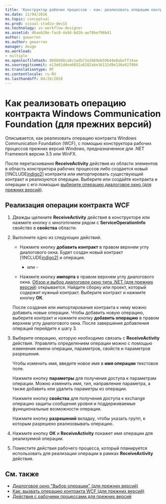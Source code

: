 ```yaml
---
title: 'Конструктор рабочих процессов - как: реализовать операцию контракта Windows Communication Foundation (для прежних версий)'
ms.date: 11/04/2016
ms.topic: conceptual
ms.prod: visual-studio-dev15
ms.technology: vs-workflow-designer
ms.assetid: d6aeb20e-fac8-4a9d-bd26-ae78bef96b41
author: gewarren
ms.author: gewarren
manager: douge
ms.workload:
- multiple
ms.openlocfilehash: 0b069d8ca8c1adb72e2869eb59644e8abeff14ae
ms.sourcegitcommit: e13e61ddea6032a8282abe16131d9e136a927984
ms.translationtype: MT
ms.contentlocale: ru-RU
ms.lasthandoff: 04/26/2018
---
```

# <a name="how-to-implement-a-windows-communication-foundation-contract-operation-legacy"></a>Как реализовать операцию контракта Windows Communication Foundation (для прежних версий)

Описывается, как реализовать операцию контракта Windows Communication Foundation (WCF), с помощью конструктора рабочих процессов прежних версий Windows, предназначенное для .NET Framework версии 3.5 или WinFX.

После перетаскивания **ReceiveActivity** действия из области элементов в область конструктора рабочих процессов либо создается новый [!INCLUDE[indigo2](../workflow-designer/includes/indigo2_md.md)] контракта или импортировать существующий контракт и реализуются операции. Выберите или создайте контракта и операции с его помощью [выберите операцию диалоговое окно (для прежних версий)](../workflow-designer/choose-operation-dialog-box-legacy.md).

## <a name="to-implement-a-wcf-contract-operation"></a>Реализация операции контракта WCF

1.  Дважды щелкните **ReceiveActivity** действия в конструкторе или нажмите кнопку с многоточием рядом с **ServiceOperationInfo** свойство в **свойства** области.

2.  Выполните одно из следующих действий.

    -   Нажмите кнопку **добавить контракт** в правом верхнем углу диалогового окна. Будет создан новый контракт [!INCLUDE[indigo2](../workflow-designer/includes/indigo2_md.md)] и операция.

         - или -

    -   Нажмите кнопку **импорта** в правом верхнем углу диалогового окна. [Обзор и выбор диалоговое окно типа .NET (для прежних версий)](../workflow-designer/browse-and-select-a-dotnet-type-dialog-box-legacy.md) открывается. Найдите сборку или проект, который содержит нужный контракт. Выберите контракт и нажмите кнопку **ОК**.

     После создания или импортирования контракта к нему можно добавить новые операции. Чтобы добавить новую операцию, выберите контракт и нажмите кнопку **добавить операцию** в правом верхнем углу диалогового окна. После завершения добавления операций перейдите к шагу 3.

3.  Выберите операцию, которую необходимо связать с **ReceiveActivity** действия. Управлять определением операции можно с помощью изменения имени операции, параметров, свойств и параметров разрешения.

     Чтобы изменить имя, введите новое имя в **имя операции** текстовое поле.

     Нажмите кнопку **параметры** для получения доступа к параметрам операции. Можно изменить имя, тип, направление параметра, а также добавить или удалить параметры из операции.

     Нажмите кнопку **свойства** для получения доступа к exchange операцию защиты сообщения уровня и поддерживаемые функциональные возможности операции.

     Нажмите кнопку **разрешений** вкладку, чтобы указать групп, к которым разрешено реализовывать операцию.

4.  Нажмите кнопку **ОК** и **ReceiveActivity** покажет имя операции для реализуемой операции.

5.  Поместите действия рабочего процесса, который планируется использовать для реализации операции в рамках **ReceiveActivity** действия.

## <a name="see-also"></a>См. также

- [Диалоговое окно "Выбор операции" (для прежних версий)](../workflow-designer/choose-operation-dialog-box-legacy.md)
- [Как: вызвать операцию контракта WCF (для прежних версий)](../workflow-designer/how-to-invoke-a-windows-communication-foundation-contract-operation-legacy.md)
- [Действия с рабочими процессами для прежних версий](../workflow-designer/legacy-workflow-activities.md)